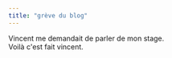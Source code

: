 ```yaml
---
title: "grève du blog"
---
```


Vincent me demandait de parler de mon stage.  
Voilà c'est fait vincent.

